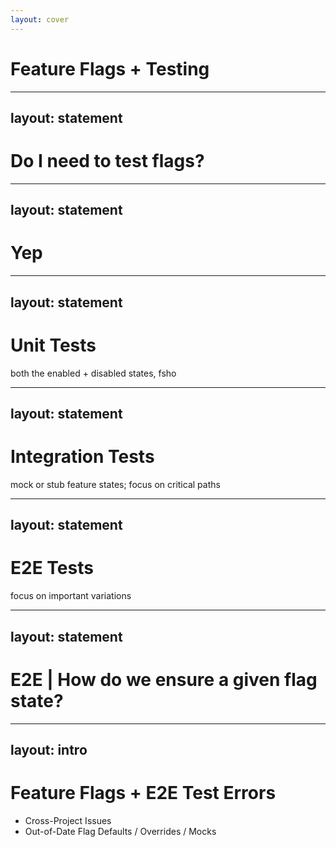 ```yaml
---
layout: cover
---
```


# Feature Flags + Testing 

---
layout: statement
---

# Do I need to test flags?

---
layout: statement
---

# Yep

---
layout: statement
---

# Unit Tests

both the enabled + disabled states, fsho

---
layout: statement
---

# Integration Tests

mock or stub feature states; focus on critical paths

<!--
We have a test utility to handles mocking feature flags
-->

---
layout: statement
---

# E2E Tests

focus on important variations

---
layout: statement
---

# E2E | How do we ensure a given flag state?

<!--
This is an interesting design question
- no implementation details
- code mod for tests
- yada yada

Options
- Special "Test" User?
- Test Cookies
- Test Query Params*

Our LD supports URL query param overrides
-->

---
layout: intro
---

# Feature Flags + E2E Test Errors

- Cross-Project Issues
- Out-of-Date Flag Defaults / Overrides / Mocks

<!--
If we need to test a feature, which includes code changes to both the frontend and a backend service — with each having a feature flag...

...how do we test?

ACTION: Review Forwarding (Cookies? User/Context?)

My understanding of the "defaults" issue is that sometimes we're not updating the default values
so if we enable a flag, the default needs to be updated + validated — or we need to just be more explicit about overrides for both cases.

ACTION: Add script to generate defaults

We're going to be reviewing this in more detail, but there are some defin
-->
